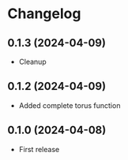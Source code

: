 Changelog
=========

0.1.3 (2024-04-09)
------------------

- Cleanup

0.1.2 (2024-04-09)
------------------

- Added complete torus function

0.1.0 (2024-04-08)
------------------

- First release
